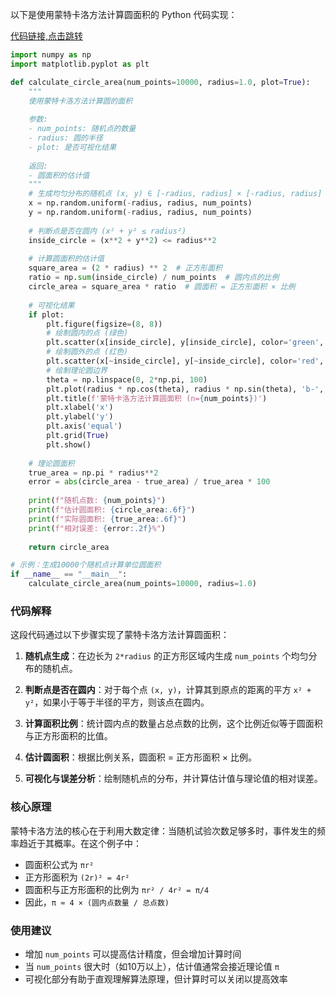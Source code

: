 以下是使用蒙特卡洛方法计算圆面积的 Python 代码实现：

<a href="./monte_carlo_circle.py">代码链接,点击跳转</a>
```python
import numpy as np
import matplotlib.pyplot as plt

def calculate_circle_area(num_points=10000, radius=1.0, plot=True):
    """
    使用蒙特卡洛方法计算圆的面积
    
    参数:
    - num_points: 随机点的数量
    - radius: 圆的半径
    - plot: 是否可视化结果
    
    返回:
    - 圆面积的估计值
    """
    # 生成均匀分布的随机点 (x, y) ∈ [-radius, radius] × [-radius, radius]
    x = np.random.uniform(-radius, radius, num_points)
    y = np.random.uniform(-radius, radius, num_points)
    
    # 判断点是否在圆内 (x² + y² ≤ radius²)
    inside_circle = (x**2 + y**2) <= radius**2
    
    # 计算圆面积的估计值
    square_area = (2 * radius) ** 2  # 正方形面积
    ratio = np.sum(inside_circle) / num_points  # 圆内点的比例
    circle_area = square_area * ratio  # 圆面积 = 正方形面积 × 比例
    
    # 可视化结果
    if plot:
        plt.figure(figsize=(8, 8))
        # 绘制圆内的点 (绿色)
        plt.scatter(x[inside_circle], y[inside_circle], color='green', s=1, alpha=0.5)
        # 绘制圆外的点 (红色)
        plt.scatter(x[~inside_circle], y[~inside_circle], color='red', s=1, alpha=0.5)
        # 绘制理论圆边界
        theta = np.linspace(0, 2*np.pi, 100)
        plt.plot(radius * np.cos(theta), radius * np.sin(theta), 'b-', linewidth=2)
        plt.title(f'蒙特卡洛方法计算圆面积 (n={num_points})')
        plt.xlabel('x')
        plt.ylabel('y')
        plt.axis('equal')
        plt.grid(True)
        plt.show()
    
    # 理论圆面积
    true_area = np.pi * radius**2
    error = abs(circle_area - true_area) / true_area * 100
    
    print(f"随机点数: {num_points}")
    print(f"估计圆面积: {circle_area:.6f}")
    print(f"实际圆面积: {true_area:.6f}")
    print(f"相对误差: {error:.2f}%")
    
    return circle_area

# 示例：生成10000个随机点计算单位圆面积
if __name__ == "__main__":
    calculate_circle_area(num_points=10000, radius=1.0)    
```



### 代码解释

这段代码通过以下步骤实现了蒙特卡洛方法计算圆面积：

1. **随机点生成**：在边长为 `2*radius` 的正方形区域内生成 `num_points` 个均匀分布的随机点。

2. **判断点是否在圆内**：对于每个点 `(x, y)`，计算其到原点的距离的平方 `x² + y²`，如果小于等于半径的平方，则该点在圆内。

3. **计算面积比例**：统计圆内点的数量占总点数的比例，这个比例近似等于圆面积与正方形面积的比值。

4. **估计圆面积**：根据比例关系，圆面积 = 正方形面积 × 比例。

5. **可视化与误差分析**：绘制随机点的分布，并计算估计值与理论值的相对误差。


### 核心原理

蒙特卡洛方法的核心在于利用大数定律：当随机试验次数足够多时，事件发生的频率趋近于其概率。在这个例子中：

- 圆面积公式为 `πr²`
- 正方形面积为 `(2r)² = 4r²`
- 圆面积与正方形面积的比例为 `πr² / 4r² = π/4`
- 因此，`π ≈ 4 × (圆内点数量 / 总点数)`


### 使用建议

- 增加 `num_points` 可以提高估计精度，但会增加计算时间
- 当 `num_points` 很大时（如10万以上），估计值通常会接近理论值 `π`
- 可视化部分有助于直观理解算法原理，但计算时可以关闭以提高效率